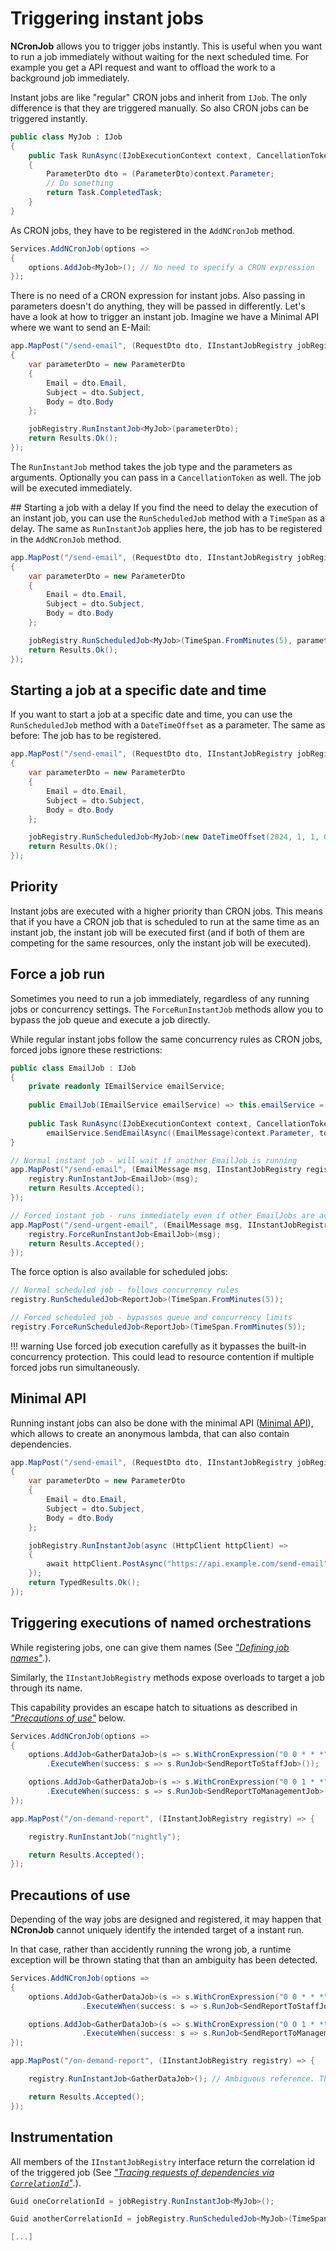 # Triggering instant jobs

**NCronJob** allows you to trigger jobs instantly. This is useful when you want to run a job immediately without waiting for the next scheduled time. For example you get a API request and want to offload the work to a background job immediately.

Instant jobs are like "regular" CRON jobs and inherit from `IJob`. The only difference is that they are triggered manually.
So also CRON jobs can be triggered instantly.

```csharp
public class MyJob : IJob
{
    public Task RunAsync(IJobExecutionContext context, CancellationToken token)
    {
        ParameterDto dto = (ParameterDto)context.Parameter;
        // Do something
        return Task.CompletedTask;
    }
}
```

As CRON jobs, they have to be registered in the `AddNCronJob` method.

```csharp
Services.AddNCronJob(options => 
{
    options.AddJob<MyJob>(); // No need to specify a CRON expression
});
```

There is no need of a CRON expression for instant jobs. Also passing in parameters doesn't do anything, they will be passed in differently. Let's have a look at how to trigger an instant job. Imagine we have a Minimal API where we want to send an E-Mail:

```csharp
app.MapPost("/send-email", (RequestDto dto, IInstantJobRegistry jobRegistry) => 
{
    var parameterDto = new ParameterDto
    {
        Email = dto.Email,
        Subject = dto.Subject,
        Body = dto.Body
    };

    jobRegistry.RunInstantJob<MyJob>(parameterDto);
    return Results.Ok();
});
```

The `RunInstantJob` method takes the job type and the parameters as arguments. Optionally you can pass in a `CancellationToken` as well. The job will be executed immediately.

## Starting a job with a delay
If you find the need to delay the execution of an instant job, you can use the `RunScheduledJob` method with a `TimeSpan` as a delay. The same as `RunInstantJob` applies here, the job has to be registered in the `AddNCronJob` method.

```csharp
app.MapPost("/send-email", (RequestDto dto, IInstantJobRegistry jobRegistry) => 
{
    var parameterDto = new ParameterDto
    {
        Email = dto.Email,
        Subject = dto.Subject,
        Body = dto.Body
    };

    jobRegistry.RunScheduledJob<MyJob>(TimeSpan.FromMinutes(5), parameterDto);
    return Results.Ok();
});
```

## Starting a job at a specific date and time
If you want to start a job at a specific date and time, you can use the `RunScheduledJob` method with a `DateTimeOffset` as a parameter. The same as before: The job has to be registered.

```csharp
app.MapPost("/send-email", (RequestDto dto, IInstantJobRegistry jobRegistry) => 
{
    var parameterDto = new ParameterDto
    {
        Email = dto.Email,
        Subject = dto.Subject,
        Body = dto.Body
    };

    jobRegistry.RunScheduledJob<MyJob>(new DateTimeOffset(2024, 1, 1, 0, 0, 0, TimeSpan.FromHours(2)), parameterDto);
    return Results.Ok();
});
```

## Priority

Instant jobs are executed with a higher priority than CRON jobs. This means that if you have a CRON job that is scheduled to run at the same time as an instant job, the instant job will be executed first (and if both of them are competing for the same resources, only the instant job will be executed).

## Force a job run

Sometimes you need to run a job immediately, regardless of any running jobs or concurrency settings. The `ForceRunInstantJob` methods allow you to bypass the job queue and execute a job directly.

While regular instant jobs follow the same concurrency rules as CRON jobs, forced jobs ignore these restrictions:

```csharp
public class EmailJob : IJob 
{
    private readonly IEmailService emailService;
    
    public EmailJob(IEmailService emailService) => this.emailService = emailService;
    
    public Task RunAsync(IJobExecutionContext context, CancellationToken token) =>
        emailService.SendEmailAsync((EmailMessage)context.Parameter, token);
}

// Normal instant job - will wait if another EmailJob is running
app.MapPost("/send-email", (EmailMessage msg, IInstantJobRegistry registry) => {
    registry.RunInstantJob<EmailJob>(msg);
    return Results.Accepted();
});

// Forced instant job - runs immediately even if other EmailJobs are active
app.MapPost("/send-urgent-email", (EmailMessage msg, IInstantJobRegistry registry) => {
    registry.ForceRunInstantJob<EmailJob>(msg); 
    return Results.Accepted();
});
```

The force option is also available for scheduled jobs:

```csharp
// Normal scheduled job - follows concurrency rules
registry.RunScheduledJob<ReportJob>(TimeSpan.FromMinutes(5));

// Forced scheduled job - bypasses queue and concurrency limits
registry.ForceRunScheduledJob<ReportJob>(TimeSpan.FromMinutes(5));
```

!!! warning
    Use forced job execution carefully as it bypasses the built-in concurrency protection. This could lead to resource contention if multiple forced jobs run simultaneously.

## Minimal API
Running instant jobs can also be done with the minimal API ([Minimal API](minimal-api.md)), which allows to create an anonymous lambda, that can also contain dependencies.

```csharp
app.MapPost("/send-email", (RequestDto dto, IInstantJobRegistry jobRegistry) => 
{
    var parameterDto = new ParameterDto
    {
        Email = dto.Email,
        Subject = dto.Subject,
        Body = dto.Body
    };

    jobRegistry.RunInstantJob(async (HttpClient httpClient) => 
    {
        await httpClient.PostAsync("https://api.example.com/send-email", new StringContent(JsonSerializer.Serialize(parameterDto)));
    });
    return TypedResults.Ok();
});
```

## Triggering executions of named orchestrations

While registering jobs, one can give them names (See [*"Defining job names"*](../advanced/dynamic-job-control.md#defining-job-names).).

Similarly, the `IInstantJobRegistry` methods expose overloads to target a job through its name.

This capability provides an escape hatch to situations as described in [*"Precautions of use"*](#precautions-of-use) below.

```csharp
Services.AddNCronJob(options =>
{
    options.AddJob<GatherDataJob>(s => s.WithCronExpression("0 0 * * *").WithName("nightly"))
        .ExecuteWhen(success: s => s.RunJob<SendReportToStaffJob>());

    options.AddJob<GatherDataJob>(s => s.WithCronExpression("0 0 1 * *").WithName("monthly"))
        .ExecuteWhen(success: s => s.RunJob<SendReportToManagementJob>());
});

app.MapPost("/on-demand-report", (IInstantJobRegistry registry) => {

    registry.RunInstantJob("nightly");

    return Results.Accepted();
});
```

## Precautions of use

Depending of the way jobs are designed and registered, it may happen that **NCronJob** cannot uniquely identify the intended target of a instant run.

In that case, rather than accidently running the wrong job, a runtime exception will be thrown stating that than an ambiguity has been detected.

```csharp
Services.AddNCronJob(options =>
{
    options.AddJob<GatherDataJob>(s => s.WithCronExpression("0 0 * * *")) // Every day at midnight
                .ExecuteWhen(success: s => s.RunJob<SendReportToStaffJob>());

    options.AddJob<GatherDataJob>(s => s.WithCronExpression("0 0 1 * *")) // Every first of the month at midnight
                .ExecuteWhen(success: s => s.RunJob<SendReportToManagementJob>());
});

app.MapPost("/on-demand-report", (IInstantJobRegistry registry) => {

    registry.RunInstantJob<GatherDataJob>(); // Ambiguous reference. This will throw :-/

    return Results.Accepted();
});
```

## Instrumentation

All members of the `IInstantJobRegistry` interface return the correlation id of the triggered job (See [*"Tracing requests of dependencies via `CorrelationId`"*](./model-dependencies.md#tracing-requests-of-dependencies-via-correlationid).).

```csharp
Guid oneCorrelationId = jobRegistry.RunInstantJob<MyJob>();

Guid anotherCorrelationId = jobRegistry.RunScheduledJob<MyJob>(TimeSpan.FromMinutes(5));

[...]
```

